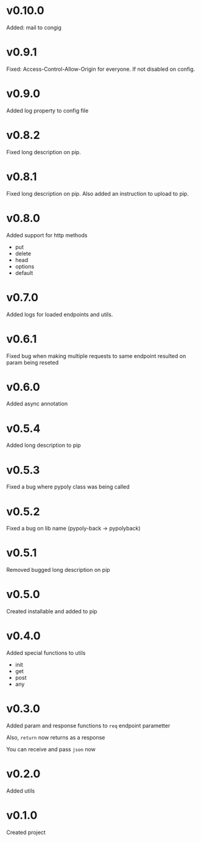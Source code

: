 # v0.10.0
Added: mail to congig

# v0.9.1
Fixed: Access-Control-Allow-Origin for everyone. If not disabled on config.

# v0.9.0
Added log property to config file

# v0.8.2
Fixed long description on pip.

# v0.8.1
Fixed long description on pip. Also added an instruction to upload to pip.

# v0.8.0
Added support for http methods 
* put
* delete
* head
* options
* default

# v0.7.0
Added logs for loaded endpoints and utils.

# v0.6.1
Fixed bug when making multiple requests to same endpoint resulted on param being reseted 

# v0.6.0
Added async annotation

# v0.5.4 
Added long description to pip

# v0.5.3 
Fixed a bug where pypoly class was being called

# v0.5.2
Fixed a bug on lib name (pypoly-back -> pypolyback)

# v0.5.1
Removed bugged long description on pip

# v0.5.0
Created installable and added  to pip

# v0.4.0
Added special functions to utils
* init
* get
* post
* any

# v0.3.0
Added param and response functions to `req` endpoint parametter

Also, `return` now returns as a response

You can receive and pass `json` now

# v0.2.0
Added utils

# v0.1.0
Created project
